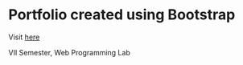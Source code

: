 # Portfolio created using Bootstrap

Visit [here](https://bharatnilam.github.io/)

VII Semester, Web Programming Lab
